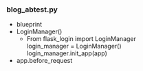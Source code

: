 ### blog_abtest.py
 - blueprint
 - LoginManager() <br>
      - From flask_login import LoginManager <br>
      login_manager = LoginManager() <br>
      login_manager.init_app(app) <br>
 - app.before_request 
